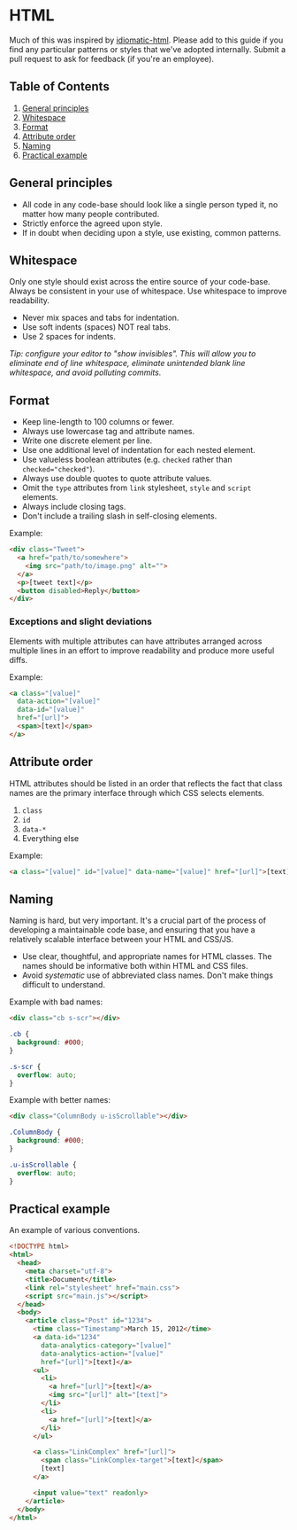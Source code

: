 # HTML
Much of this was inspired by [idiomatic-html](https://github.com/necolas/idiomatic-html). Please add to this guide if you find any particular patterns or styles that we've adopted internally. Submit a pull request to ask for feedback (if you're an employee).

## Table of Contents
1. [General principles](#general-principles)
1. [Whitespace](#whitespace)
1. [Format](#format)
1. [Attribute order](#attribute-order)
1. [Naming](#naming)
1. [Practical example](#practical-example)


## General principles
- All code in any code-base should look like a single person typed it, no
  matter how many people contributed.
- Strictly enforce the agreed upon style.
- If in doubt when deciding upon a style, use existing, common patterns.


## Whitespace
Only one style should exist across the entire source of your code-base. Always
be consistent in your use of whitespace. Use whitespace to improve
readability.

- Never mix spaces and tabs for indentation.
- Use soft indents (spaces) NOT real tabs.
- Use 2 spaces for indents.

*Tip: configure your editor to "show invisibles". This will allow you to eliminate end of line
whitespace, eliminate unintended blank line whitespace, and avoid polluting commits.*


## Format
- Keep line-length to 100 columns or fewer.
- Always use lowercase tag and attribute names.
- Write one discrete element per line.
- Use one additional level of indentation for each nested element.
- Use valueless boolean attributes (e.g. `checked` rather than
  `checked="checked"`).
- Always use double quotes to quote attribute values.
- Omit the `type` attributes from `link` stylesheet, `style` and `script`
  elements.
- Always include closing tags.
- Don't include a trailing slash in self-closing elements.

Example:

```html
<div class="Tweet">
  <a href="path/to/somewhere">
    <img src="path/to/image.png" alt="">
  </a>
  <p>[tweet text]</p>
  <button disabled>Reply</button>
</div>
```

### Exceptions and slight deviations

Elements with multiple attributes can have attributes arranged across multiple lines in an effort to
improve readability and produce more useful diffs.

Example:

```html
<a class="[value]"
  data-action="[value]"
  data-id="[value]"
  href="[url]">
  <span>[text]</span>
</a>
```


## Attribute order
HTML attributes should be listed in an order that reflects the fact that class names are the primary
interface through which CSS selects elements.

1. `class`
2. `id`
3. `data-*`
4. Everything else

Example:
````html
<a class="[value]" id="[value]" data-name="[value]" href="[url]">[text]</a>
````


## Naming
Naming is hard, but very important. It's a crucial part of the process of
developing a maintainable code base, and ensuring that you have a relatively
scalable interface between your HTML and CSS/JS.

- Use clear, thoughtful, and appropriate names for HTML classes. The names
  should be informative both within HTML and CSS files.
- Avoid _systematic_ use of abbreviated class names. Don't make things
  difficult to understand.

Example with bad names:

```html
<div class="cb s-scr"></div>
```

```css
.cb {
  background: #000;
}

.s-scr {
  overflow: auto;
}
```

Example with better names:
```html
<div class="ColumnBody u-isScrollable"></div>
```

```css
.ColumnBody {
  background: #000;
}

.u-isScrollable {
  overflow: auto;
}
```


## Practical example
An example of various conventions.

```html
<!DOCTYPE html>
<html>
  <head>
    <meta charset="utf-8">
    <title>Document</title>
    <link rel="stylesheet" href="main.css">
    <script src="main.js"></script>
  </head>
  <body>
    <article class="Post" id="1234">
      <time class="Timestamp">March 15, 2012</time>
      <a data-id="1234"
        data-analytics-category="[value]"
        data-analytics-action="[value]"
        href="[url]">[text]</a>
      <ul>
        <li>
          <a href="[url]">[text]</a>
          <img src="[url]" alt="[text]">
        </li>
        <li>
          <a href="[url]">[text]</a>
        </li>
      </ul>

      <a class="LinkComplex" href="[url]">
        <span class="LinkComplex-target">[text]</span>
        [text]
      </a>

      <input value="text" readonly>
    </article>
  </body>
</html>
```
